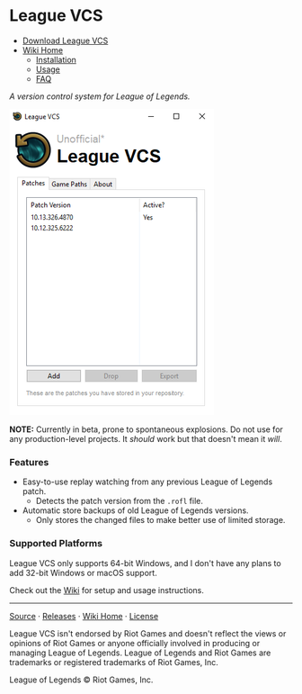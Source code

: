 # League VCS

- [Download League VCS](https://github.com/preyneyv/league-vcs/releases)
- [Wiki Home](https://github.com/preyneyv/league-vcs/wiki)
  - [Installation](https://github.com/preyneyv/league-vcs/wiki/Installation)
  - [Usage](https://github.com/preyneyv/league-vcs/wiki/Usage)
  - [FAQ](https://github.com/preyneyv/league-vcs/wiki/FAQ)


*A version control system for League of Legends.*

![Main Screenshot](https://github.com/preyneyv/league-vcs/raw/master/images/patch-list.png)


**NOTE:** Currently in beta, prone to spontaneous explosions. Do not use for any production-level projects. It *should*
work but that doesn't mean it *will*.

### Features

- Easy-to-use replay watching from any previous League of Legends patch.
  - Detects the patch version from the `.rofl` file. 
- Automatic store backups of old League of Legends versions.
  - Only stores the changed files to make better use of limited storage.

### Supported Platforms
League VCS only supports 64-bit Windows, and I don't have any plans to add 32-bit Windows or macOS support.

Check out the [Wiki](https://github.com/preyneyv/league-vcs/wiki) for setup and usage instructions.

---

[Source](https://github.com/preyneyv/league-vcs) · [Releases](https://github.com/preyneyv/league-vcs/releases) · [Wiki Home](https://github.com/preyneyv/league-vcs/wiki) · [License](https://github.com/preyneyv/league-vcs/blob/master/LICENSE)

League VCS isn't endorsed by Riot Games and doesn't reflect the views or opinions of Riot Games or anyone officially involved in producing or managing League of Legends. League of Legends and Riot Games are trademarks or registered trademarks of Riot Games, Inc.

League of Legends © Riot Games, Inc.

